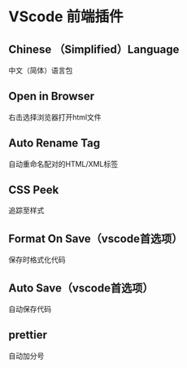 # VScode 前端插件

## Chinese （Simplified）Language 

中文（简体）语言包

## Open in Browser 

右击选择浏览器打开html文件

## Auto Rename Tag

自动重命名配对的HTML/XML标签

## CSS Peek

 追踪至样式

## Format On Save（vscode首选项）

保存时格式化代码

## Auto Save（vscode首选项）

自动保存代码

## prettier

自动加分号

